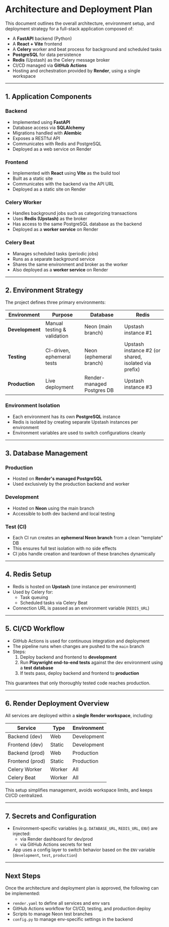 # Architecture and Deployment Plan

This document outlines the overall architecture, environment setup, and deployment strategy for a full-stack application composed of:

- A **FastAPI** backend (Python)
- A **React + Vite** frontend
- A **Celery** worker and beat process for background and scheduled tasks
- **PostgreSQL** for data persistence
- **Redis** (Upstash) as the Celery message broker
- CI/CD managed via **GitHub Actions**
- Hosting and orchestration provided by **Render**, using a single workspace

---

## 1. Application Components

### Backend
- Implemented using **FastAPI**
- Database access via **SQLAlchemy**
- Migrations handled with **Alembic**
- Exposes a RESTful API
- Communicates with Redis and PostgreSQL
- Deployed as a web service on Render

### Frontend
- Implemented with **React** using **Vite** as the build tool
- Built as a static site
- Communicates with the backend via the API URL
- Deployed as a static site on Render

### Celery Worker
- Handles background jobs such as categorizing transactions
- Uses **Redis (Upstash)** as the broker
- Has access to the same PostgreSQL database as the backend
- Deployed as a **worker service** on Render

### Celery Beat
- Manages scheduled tasks (periodic jobs)
- Runs as a separate background service
- Shares the same environment and broker as the worker
- Also deployed as a **worker service** on Render

---

## 2. Environment Strategy

The project defines three primary environments:

| Environment | Purpose                    | Database                   | Redis                      |
|-------------|----------------------------|----------------------------|----------------------------|
| **Development** | Manual testing & validation | Neon (main branch)         | Upstash instance #1        |
| **Testing**     | CI-driven, ephemeral tests  | Neon (ephemeral branch)    | Upstash instance #2 (or shared, isolated via prefix) |
| **Production**  | Live deployment            | Render-managed Postgres DB | Upstash instance #3        |

### Environment Isolation
- Each environment has its own **PostgreSQL** instance
- Redis is isolated by creating separate Upstash instances per environment
- Environment variables are used to switch configurations cleanly

---

## 3. Database Management

### Production
- Hosted on **Render's managed PostgreSQL**
- Used exclusively by the production backend and worker

### Development
- Hosted on **Neon** using the main branch
- Accessible to both dev backend and local testing

### Test (CI)
- Each CI run creates an **ephemeral Neon branch** from a clean "template" DB
- This ensures full test isolation with no side effects
- CI jobs handle creation and teardown of these branches dynamically

---

## 4. Redis Setup

- Redis is hosted on **Upstash** (one instance per environment)
- Used by Celery for:
  - Task queuing
  - Scheduled tasks via Celery Beat
- Connection URL is passed as an environment variable (`REDIS_URL`)

---

## 5. CI/CD Workflow

- GitHub Actions is used for continuous integration and deployment
- The pipeline runs when changes are pushed to the `main` branch
- Steps:
  1. Deploy backend and frontend to **development**
  2. Run **Playwright end-to-end tests** against the dev environment using a **test database**
  3. If tests pass, deploy backend and frontend to **production**

This guarantees that only thoroughly tested code reaches production.

---

## 6. Render Deployment Overview

All services are deployed within a **single Render workspace**, including:

| Service        | Type      | Environment |
|----------------|-----------|-------------|
| Backend (dev)  | Web       | Development |
| Frontend (dev) | Static    | Development |
| Backend (prod) | Web       | Production  |
| Frontend (prod)| Static    | Production  |
| Celery Worker  | Worker    | All         |
| Celery Beat    | Worker    | All         |

This setup simplifies management, avoids workspace limits, and keeps CI/CD centralized.

---

## 7. Secrets and Configuration

- Environment-specific variables (e.g. `DATABASE_URL`, `REDIS_URL`, `ENV`) are injected:
  - via Render dashboard for dev/prod
  - via GitHub Actions secrets for test
- App uses a config layer to switch behavior based on the `ENV` variable (`development`, `test`, `production`)

---

## Next Steps

Once the architecture and deployment plan is approved, the following can be implemented:
- `render.yaml` to define all services and env vars
- GitHub Actions workflow for CI/CD, testing, and production deploy
- Scripts to manage Neon test branches
- `config.py` to manage env-specific settings in the backend